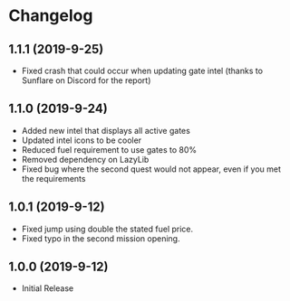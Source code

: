 # Changelog

## 1.1.1 (2019-9-25)
- Fixed crash that could occur when updating gate intel (thanks to Sunflare on Discord for the report)

## 1.1.0 (2019-9-24)

- Added new intel that displays all active gates
- Updated intel icons to be cooler
- Reduced fuel requirement to use gates to 80%
- Removed dependency on LazyLib
- Fixed bug where the second quest would not appear, even if you met the requirements

## 1.0.1 (2019-9-12)

- Fixed jump using double the stated fuel price.
- Fixed typo in the second mission opening.

## 1.0.0 (2019-9-12)

- Initial Release
